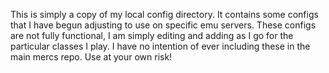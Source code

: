 This is simply a copy of my local config directory.
It contains some configs that I have begun adjusting to use on specific emu servers.
These configs are not fully functional, I am simply editing and adding as I go for the particular classes I play.
I have no intention of ever including these in the main mercs repo.
Use at your own risk!
